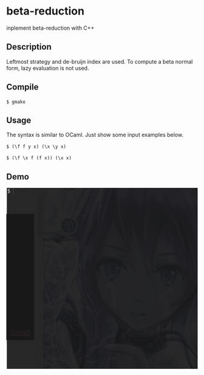 # beta-reduction
inplement beta-reduction with C++

## Description
Leftmost strategy and de-bruijn index are used.
To compute a beta normal form, lazy evaluation is not used.

## Compile
``` shell
$ gmake
```

## Usage
The syntax is similar to OCaml.
Just show some input examples below.

``` shell
$ (\f f y x) (\x \y x)
```

``` shell
$ (\f \x f (f x)) (\x x)
```

## Demo
![result](https://github.com/gasin/beta-reduction/blob/media/demo.gif)
